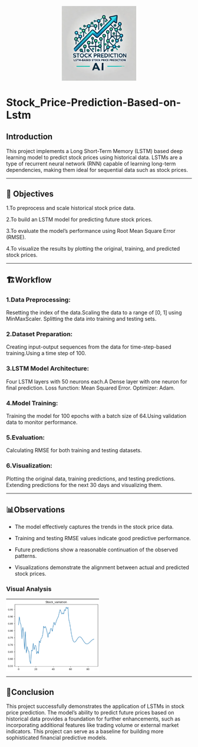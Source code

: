 <div align="center">
  <img src="logoo.png" alt="Stock_Price-Prediction-Based-on-Lstm
" width="40%">
</div>

# Stock_Price-Prediction-Based-on-Lstm


## **Introduction**
This project implements a Long Short-Term Memory (LSTM) based deep learning model to predict stock prices using historical data. LSTMs are a type of recurrent neural network (RNN) capable of learning long-term dependencies, making them ideal for sequential data such as stock prices.

---

## 🎯 **Objectives**
1.To preprocess and scale historical stock price data.

2.To build an LSTM model for predicting future stock prices.

3.To evaluate the model’s performance using Root Mean Square Error (RMSE).

4.To visualize the results by plotting the original, training, and predicted stock prices.
 

---
## 🏗️**Workflow**
### 1.Data Preprocessing: 
Resetting the index of the data.Scaling the data to a range of [0, 1] using MinMaxScaler.
Splitting the data into training and testing sets.

### 2.Dataset Preparation:
Creating input-output sequences from the data for time-step-based training.Using a time step of 100.

### 3.LSTM Model Architecture:
Four LSTM layers with 50 neurons each.A Dense layer with one neuron for final prediction.
Loss function: Mean Squared Error.
Optimizer: Adam.

### 4.Model Training:
Training the model for 100 epochs with a batch size of 64.Using validation data to monitor performance.

### 5.Evaluation:
Calculating RMSE for both training and testing datasets.

### 6.Visualization:

Plotting the original data, training predictions, and testing predictions.
Extending predictions for the next 30 days and visualizing them.

---


## 📊**Observations**
- The model effectively captures the trends in the stock price data.

- Training and testing RMSE values indicate good predictive performance.

- Future predictions show a reasonable continuation of the observed patterns.

- Visualizations demonstrate the alignment between actual and predicted stock prices.

### Visual Analysis
<div style="display: flex; justify-content: space-between; align-items: center; gap: 20px;">

  <img src="analysis2.png" width="50%" style="object-fit: contain;">
 

</div>

---
## 🌟**Conclusion**
This project successfully demonstrates the application of LSTMs in stock price prediction. The model’s ability to predict future prices based on historical data provides a foundation for further enhancements, such as incorporating additional features like trading volume or external market indicators. This project can serve as a baseline for building more sophisticated financial predictive models.

